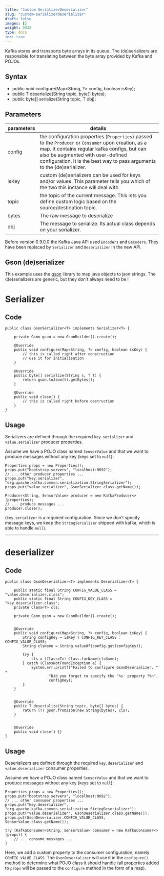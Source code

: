 ```yaml
---
title: "Custom SerializerDeserializer"
slug: "custom-serializerdeserializer"
draft: false
images: []
weight: 9832
type: docs
toc: true
---
```


Kafka stores and transports byte arrays in its queue. The (de)serializers are responsible for translating between the byte array provided by Kafka and POJOs. 



## Syntax
- public void configure(Map<String, ?> config, boolean isKey);
- public T deserialize(String topic, byte[] bytes); 
- public byte[] serialize(String topic, T obj);

## Parameters
|parameters|details|
|----------|-------|
| config | the configuration properties (`Properties`) passed to the `Producer` or `Consumer` upon creation, as a map. It contains regular kafka configs, but can also be augmented with user-defined configuration. It is the best way to pass arguments to the (de)serializer.   |
|isKey| custom (de)serializers can be used for keys and/or values. This parameter tells you which of the two this instance will deal with. |
|topic| the topic of the current message. This lets you define custom logic based on the source/destination topic. |
|bytes| The raw message to deserialize|
|obj| The message to serialize. Its actual class depends on your serializer.|


Before version 0.9.0.0 the Kafka Java API used `Encoders` and `Decoders`. They have been replaced by `Serializer` and `Deserializer` in the new API.

## Gson (de)serializer
This example uses the [gson](https://github.com/google/gson) library to map java objects to json strings. The (de)serializers are generic, but they don't always need to be !


# Serializer 

## Code
<!-- language: lang-java -->

    public class GsonSerializer<T> implements Serializer<T> {
    
        private Gson gson = new GsonBuilder().create();
        
        @Override
        public void configure(Map<String, ?> config, boolean isKey) {
            // this is called right after construction
            // use it for initialisation
        }
        
        @Override
        public byte[] serialize(String s, T t) {
            return gson.toJson(t).getBytes();
        }
        
        @Override
        public void close() {
            // this is called right before destruction
        }
    }

## Usage

Serializers are defined through the required `key.serializer` and `value.serializer` producer properties. 

Assume we have a POJO class named `SensorValue` and that we want to produce messages without any key (keys set to `null`):

<!-- language: lang-java -->

    Properties props = new Properties();
    props.put("bootstrap.servers", "localhost:9092");
    // ... other producer properties ... 
    props.put("key.serializer", "org.apache.kafka.common.serialization.StringSerializer");
    props.put("value.serializer", GsonSerializer.class.getName());

    Producer<String, SensorValue> producer = new KafkaProducer<>(properties);
    // ... produce messages ... 
    producer.close();

(`key.serializer` is a required configuration. Since we don't specify message keys, we keep the `StringSerializer` shipped with kafka, which is able to handle `null`).

-----------

# deserializer

## Code

<!-- language: lang-java -->

    public class GsonDeserializer<T> implements Deserializer<T> {
    
        public static final String CONFIG_VALUE_CLASS = "value.deserializer.class";
        public static final String CONFIG_KEY_CLASS = "key.deserializer.class";
        private Class<T> cls;
    
        private Gson gson = new GsonBuilder().create();
    
    
        @Override
        public void configure(Map<String, ?> config, boolean isKey) {
            String configKey = isKey ? CONFIG_KEY_CLASS : CONFIG_VALUE_CLASS;
            String clsName = String.valueOf(config.get(configKey));
    
            try {
                cls = (Class<T>) Class.forName(clsName);
            } catch (ClassNotFoundException e) {
                System.err.printf("Failed to configure GsonDeserializer. " +
                        "Did you forget to specify the '%s' property ?%n",
                        configKey);
            }
        }
    
    
        @Override
        public T deserialize(String topic, byte[] bytes) {
            return (T) gson.fromJson(new String(bytes), cls);
        }
    
    
        @Override
        public void close() {}
    }

## Usage

Deserializers are defined through the required `key.deserializer` and `value.deserializer` consumer properties. 

Assume we have a POJO class named `SensorValue` and that we want to produce messages without any key (keys set to `null`):

<!-- language: lang-java -->

    Properties props = new Properties();
    props.put("bootstrap.servers", "localhost:9092");
    // ... other consumer properties ... 
    props.put("key.deserializer", "org.apache.kafka.common.serialization.StringDeserializer");
    props.put("value.deserializer", GsonDeserializer.class.getName());
    props.put(GsonDeserializer.CONFIG_VALUE_CLASS, SensorValue.class.getName());

    try (KafkaConsumer<String, SensorValue> consumer = new KafkaConsumer<>(props)) {
        // ... consume messages ... 
    }

Here, we add a custom property to the consumer configuration, namely `CONFIG_VALUE_CLASS`. The `GsonDeserializer` will use it in the `configure()` method to determine what POJO class it should handle (all properties added to `props` will be passed to the `configure` method in the form of a map).

